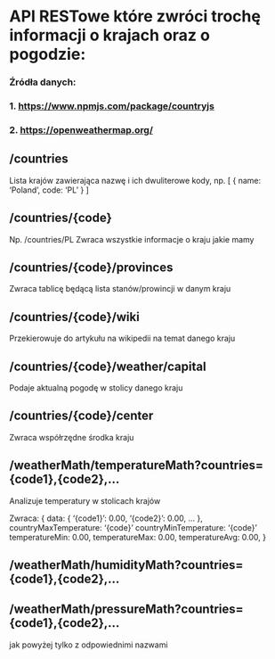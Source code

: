 # API RESTowe które zwróci trochę informacji o krajach oraz o pogodzie:

### Źródła danych:
### 1. https://www.npmjs.com/package/countryjs
### 2. https://openweathermap.org/

## /countries
Lista krajów zawierająca nazwę i ich dwuliterowe kody, np.
[
	{
		name: ‘Poland’,
		code: ‘PL’
}
]

## /countries/{code}
Np. /countries/PL
Zwraca wszystkie informacje o kraju jakie mamy

## /countries/{code}/provinces
Zwraca tablicę będącą lista stanów/prowincji w danym kraju

## /countries/{code}/wiki
Przekierowuje do artykułu na wikipedii na temat danego kraju

## /countries/{code}/weather/capital
Podaje aktualną pogodę w stolicy danego kraju

## /countries/{code}/center
Zwraca współrzędne środka kraju


## /weatherMath/temperatureMath?countries={code1},{code2},...
Analizuje temperatury w stolicach krajów

Zwraca:
{
	data: {
		‘{code1}’: 0.00,
		‘{code2}’: 0.00,
		...
},
countryMaxTemperature: ‘{code}’
countryMinTemperature: ‘{code}’
temperatureMin: 0.00,
temperatureMax: 0.00,
temperatureAvg: 0.00,
}

## /weatherMath/humidityMath?countries={code1},{code2},...
## /weatherMath/pressureMath?countries={code1},{code2},...
jak powyżej tylko z odpowiednimi nazwami
